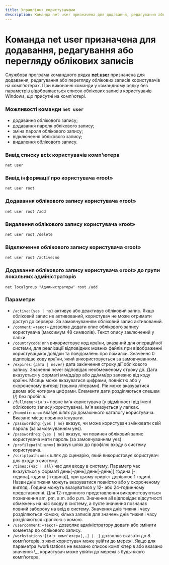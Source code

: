 ```yaml
---
title: Управління користувачами
description: Команда net user призначена для додавання, редагування або перегляду облікових записів
---
```


# Команда net user призначена для додавання, редагування або перегляду облікових записів

Службова програма командного рядка **[net user](<https://docs.microsoft.com/uk-ua/previous-versions/windows/it-pro/windows-server-2012-r2-and-2012/cc771865(v=ws.11)>)** призначена для додавання, редагування або перегляду облікових записів користувачів на комп'ютерах. При виконанні команди у командному рядку без параметрів відображається список облікових записів користувачів Windows, що присутні на комп'ютері.

### Можливості команди `net user`

- додавання облікового запису;
- додавання пароля облікового запису;
- зміна пароля облікового запису;
- відключення облікового запису;
- видалення облікового запису.

### Вивід списку всіх користувачів комп'ютера

```
net user
```

### Вивід інформації про користувача «root»

```
net user root
```

### Додавання облікового запису користувача «root»

```
net user root /add
```

### Видалення облікового запису користувача «root»

```
net user root /delete
```

### Відключення облікового запису користувача «root»

```
net user root /active:no
```

### Додавання облікового запису користувача «root» до групи локальних адміністраторів

```
net localgroup "Администраторы" root /add
```

### Параметри

- `/active:{yes | no}` активує або деактивує обліковий запис. Якщо обліковий запис не активований, користувач не може отримати доступ до сервера. За замовчуванням обліковий запис активований.
- `/comment:«текст»` дозволяє додати опис облікового запису користувача (максимум 48 символів). Текст опису заключений у лапки.
- `/countrycode:nnn` використовує код країни, вказаний для операційної системи, для реалізації відповідних мовних файлів при відображенні користувацької довідки та повідомлень про помилки. Значення 0 відповідає коду країни, який використовується за замовчуванням.
- `/expires:{дата | never}` дата закінчення строку дії облікового запису. Значення never відповідає необмеженому строку дії. Дата вказується у форматі мм/дд/рр або дд/мм/рр залежно від коду країни. Місяць може вказуватися цифрами, повністю або у скороченому вигляді (трьома літерами). Рік може вказуватися двома або чотирма цифрами. Елементи дати розділяються слешем (/) без пробілів.
- `/fullname:«ім'я»` повне ім'я користувача (у відмінності від імені облікового запису користувача). Ім'я вказується у лапках.
- `/homedir:шлях` вказує шлях до домашнього каталогу користувача. Вказане місце повинно існувати.
- `/passwordchg:{yes | no}` вказує, чи може користувач змінювати свій пароль (за замовчуванням yes).
- `/passwordreq:{yes | no}` вказує, чи повинен обліковий запис користувача мати пароль (за замовчуванням yes).
- `/profilepath[:шлях]` вказує шлях до профілю входу в систему користувача.
- `/scriptpath:шлях` шлях до сценарію, який використовує користувач для входу в систему.
- `/times:{час | all}` час для входу в систему. Параметр час вказується у форматі день[-день],день[-день]],година [-година],година [-година]], при цьому приріст дорівнює 1 годині. Назви днів тижня можуть вказуватися повністю або у скороченому вигляді. Години можуть вказуватися у 12- або 24-годинному представленні. Для 12-годинного представлення використовуються позначення am, pm, a.m. або p.m. Значення all відповідає відсутності обмежень на час входу в систему, а пусте значення позначає повний заборону на вхід в систему. Значення днів тижня і часу розділяються комою; кілька записів для значень днів тижня і часу розділяються крапкою з комою.
- `/usercomment:«текст»` дозволяє адміністратору додати або змінити коментар до облікового запису.
- `/workstations:{ім'я_комп'ютера[,…] | _}` дозволяє вказати до 8 комп'ютерів, з яких користувач може увійти до мережі. Якщо для параметра /workstations не вказано список комп'ютерів або вказано значення \\\_, користувач може увійти до мережі з будь-якого комп'ютера.
